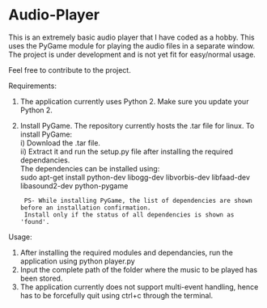 # Audio-Player

This is an extremely basic audio player that I have coded as a hobby. This uses the PyGame module for playing the audio files in 
a separate window. The project is under development and is not yet fit for easy/normal usage.

Feel free to contribute to the project. 

Requirements:

1. The application currently uses Python 2. Make sure you update your Python 2.
2. Install PyGame. The repository currently hosts the .tar file for linux. To install PyGame:<br>
    i)  Download the .tar file.<br>
    ii) Extract it and run the setup.py file after installing the required dependancies.<br> 
        The dependencies can be installed using:<br>
        sudo apt-get install python-dev libogg-dev libvorbis-dev libfaad-dev libasound2-dev python-pygame
        
        PS- While installing PyGame, the list of dependencies are shown before an installation confirmation. 
        Install only if the status of all dependencies is shown as 'found'.
        
Usage:

1. After installing the required modules and dependancies, run the application using python player.py
2. Input the complete path of the folder where the music to be played has been stored.
3. The application currently does not support multi-event handling, hence has to be forcefully quit using ctrl+c through the 
   terminal.
